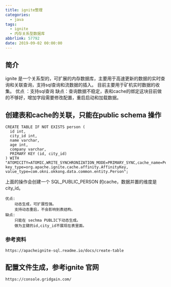 ```yaml
---
title: ignite整理
categories:
  - java
tags:
  - ignite
  - 内存关系型数据库
abbrlink: 57792
date: 2019-09-02 00:00:00
---
```


## 简介
ignite 是一个关系型的，可扩展的内存数据库，主要用于高速更新的数据的实时查询和关联查询，支持sql查询和流数据的插入。
目前主要用于矿机实时数据的收集。
优点 ：支持sql查询
缺点：查询数据不稳定，表和cache的绑定这块目前做的不够好，增加字段需要修改配置，重启启动和加载数据。


## 创建表和cache的关联，只能在public schema 操作

```
CREATE TABLE IF NOT EXISTS person (
  id int,
  city_id int,
  name varchar,
  age int, 
  company varchar,
  PRIMARY KEY (id, city_id)
) WITH "ATOMICITY=ATOMIC,WRITE_SYNCHRONIZATION_MODE=PRIMARY_SYNC,cache_name=PersonCache,template=partitioned,backups=1,affinity_key=city_id, key_type=org.apache.ignite.cache.affinity.AffinityKey, value_type=com.okni.okkong.data.common.entity.Person";
```

上面的操作会创建一个 SQL_PUBLIC_PERSON 的cache，数据并置的维度是city_id。
```
优点:
    动态生成，可扩展性强。
    支持动态重启，不会影响到表结构。
缺点:
    只能在 sechma PUBLIC下动态生成。
    做为主键的id,city_id不展现在表里面。
```
### 参考资料
```
https://apacheignite-sql.readme.io/docs/create-table
```

## 配置文件生成，参考ignite 官网

```
https://console.gridgain.com/ 
```
